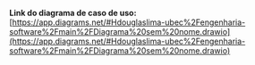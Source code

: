 **Link do diagrama de caso de uso:** [https://app.diagrams.net/#Hdouglaslima-ubec%2Fengenharia-software%2Fmain%2FDiagrama%20sem%20nome.drawio](https://app.diagrams.net/#Hdouglaslima-ubec%2Fengenharia-software%2Fmain%2FDiagrama%20sem%20nome.drawio)
